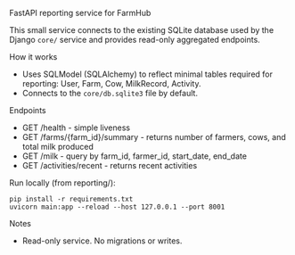 FastAPI reporting service for FarmHub

This small service connects to the existing SQLite database used by the Django `core/` service and provides read-only aggregated endpoints.

How it works
- Uses SQLModel (SQLAlchemy) to reflect minimal tables required for reporting: User, Farm, Cow, MilkRecord, Activity.
- Connects to the `core/db.sqlite3` file by default.

Endpoints
- GET /health - simple liveness
- GET /farms/{farm_id}/summary - returns number of farmers, cows, and total milk produced
- GET /milk - query by farm_id, farmer_id, start_date, end_date
- GET /activities/recent - returns recent activities

Run locally (from reporting/):

    pip install -r requirements.txt
    uvicorn main:app --reload --host 127.0.0.1 --port 8001

Notes
- Read-only service. No migrations or writes.
